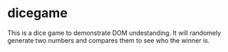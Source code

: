 # dicegame
This is a dice game to demonstrate DOM undestanding. It will randomely generate two numbers and compares them to see who the winner is. 
